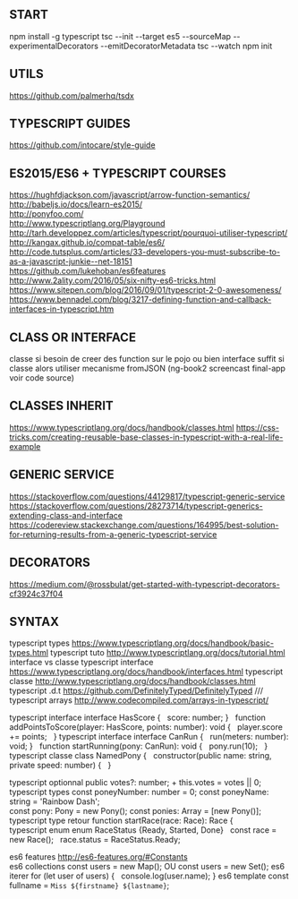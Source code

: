 
## START 
 
npm install -g typescript 
tsc --init --target es5 --sourceMap --experimentalDecorators --emitDecoratorMetadata 
tsc --watch 
npm init 
 
 ## UTILS
 https://github.com/palmerhq/tsdx

## TYPESCRIPT GUIDES
https://github.com/intocare/style-guide

## ES2015/ES6 + TYPESCRIPT COURSES 
https://hughfdjackson.com/javascript/arrow-function-semantics/  
http://babeljs.io/docs/learn-es2015/  
http://ponyfoo.com/  
http://www.typescriptlang.org/Playground  
http://tarh.developpez.com/articles/typescript/pourquoi-utiliser-typescript/  
http://kangax.github.io/compat-table/es6/  
http://code.tutsplus.com/articles/33-developers-you-must-subscribe-to-as-a-javascript-junkie--net-18151  
https://github.com/lukehoban/es6features  
http://www.2ality.com/2016/05/six-nifty-es6-tricks.html
https://www.sitepen.com/blog/2016/09/01/typescript-2-0-awesomeness/
https://www.bennadel.com/blog/3217-defining-function-and-callback-interfaces-in-typescript.htm

## CLASS OR INTERFACE
classe si besoin de creer des function sur le pojo ou bien interface suffit 
si classe alors utiliser mecanisme fromJSON (ng-book2 screencast final-app voir code source) 

## CLASSES INHERIT
https://www.typescriptlang.org/docs/handbook/classes.html
https://css-tricks.com/creating-reusable-base-classes-in-typescript-with-a-real-life-example

## GENERIC SERVICE
https://stackoverflow.com/questions/44129817/typescript-generic-service
https://stackoverflow.com/questions/28273714/typescript-generics-extending-class-and-interface
https://codereview.stackexchange.com/questions/164995/best-solution-for-returning-results-from-a-generic-typescript-service

## DECORATORS
https://medium.com/@rossbulat/get-started-with-typescript-decorators-cf3924c37f04

## SYNTAX
typescript types		https://www.typescriptlang.org/docs/handbook/basic-types.html 
typescript tuto 		http://www.typescriptlang.org/docs/tutorial.html interface vs classe 
typescript interface 	https://www.typescriptlang.org/docs/handbook/interfaces.html 
typescript classe 		http://www.typescriptlang.org/docs/handbook/classes.html 
typescript .d.t			https://github.com/DefinitelyTyped/DefinitelyTyped 		/// <reference path="angular.d.ts" /> 
typescript arrays		http://www.codecompiled.com/arrays-in-typescript/ 
 
typescript interface 	interface HasScore {   score: number; }     function addPointsToScore(player: HasScore, points: number): void {       player.score += points;     } 
typescript interface	interface CanRun {   run(meters: number): void; }     function startRunning(pony: CanRun): void {       pony.run(10);     } 
typescript classe		class NamedPony {   constructor(public name: string, private speed: number) {   } 
 
typescript optionnal 	public votes?: number; 		+ this.votes = votes || 0; 
typescript types 		const poneyNumber: number = 0; 	const poneyName: string = 'Rainbow Dash';  
						const pony: Pony = new Pony(); const ponies: Array<Pony> = [new Pony()]; 
typescript type retour  function startRace(race: Race): Race {  
typescript enum			enum RaceStatus {Ready, Started, Done}     const race = new Race();     race.status = RaceStatus.Ready; 
		 
es6 features			http://es6-features.org/#Constants		 
es6 collections 		const users = new Map(); OU const users = new Set(); 
es6 iterer				for (let user of users) {   console.log(user.name); } 
es6 template 		 	const fullname = `Miss ${firstname} ${lastname}`; 


 

 